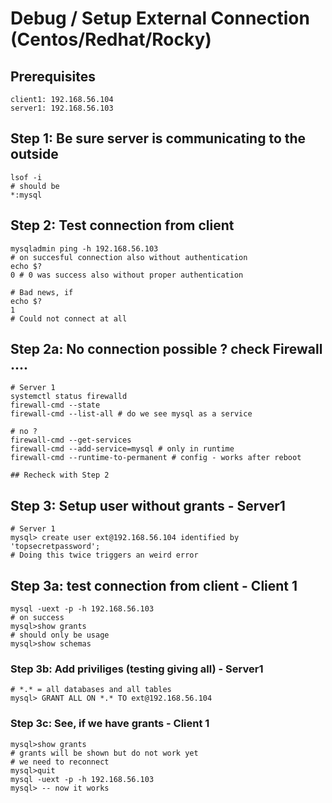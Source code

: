 # Debug / Setup External Connection (Centos/Redhat/Rocky)

## Prerequisites 

```
client1: 192.168.56.104 
server1: 192.168.56.103
```

## Step 1: Be sure server is communicating to the outside

```
lsof -i 
# should be
*:mysql 
```

## Step 2: Test connection from client 

```
mysqladmin ping -h 192.168.56.103
# on succesful connection also without authentication
echo $?
0 # 0 was success also without proper authentication 

# Bad news, if 
echo $? 
1 
# Could not connect at all

```

## Step 2a: No connection possible  ? check Firewall .... 

```
# Server 1 
systemctl status firewalld 
firewall-cmd --state 
firewall-cmd --list-all # do we see mysql as a service

# no ? 
firewall-cmd --get-services 
firewall-cmd --add-service=mysql # only in runtime
firewall-cmd --runtime-to-permanent # config - works after reboot 

## Recheck with Step 2 

```

## Step 3: Setup user without grants - Server1

```
# Server 1 
mysql> create user ext@192.168.56.104 identified by 'topsecretpassword';
# Doing this twice triggers an weird error 

```

## Step 3a: test connection from client - Client 1

```
mysql -uext -p -h 192.168.56.103 
# on success 
mysql>show grants 
# should only be usage 
mysql>show schemas 

```

### Step 3b: Add priviliges (testing giving all) - Server1

```
# *.* = all databases and all tables 
mysql> GRANT ALL ON *.* TO ext@192.168.56.104
```

### Step 3c: See, if we have grants - Client 1

```
mysql>show grants 
# grants will be shown but do not work yet 
# we need to reconnect 
mysql>quit 
mysql -uext -p -h 192.168.56.103 
mysql> -- now it works 

```
